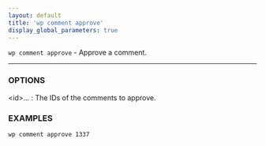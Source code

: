 ```yaml
---
layout: default
title: 'wp comment approve'
display_global_parameters: true
---
```


`wp comment approve` - Approve a comment.

<hr />

### OPTIONS

&lt;id&gt;...
: The IDs of the comments to approve.

### EXAMPLES

    wp comment approve 1337



